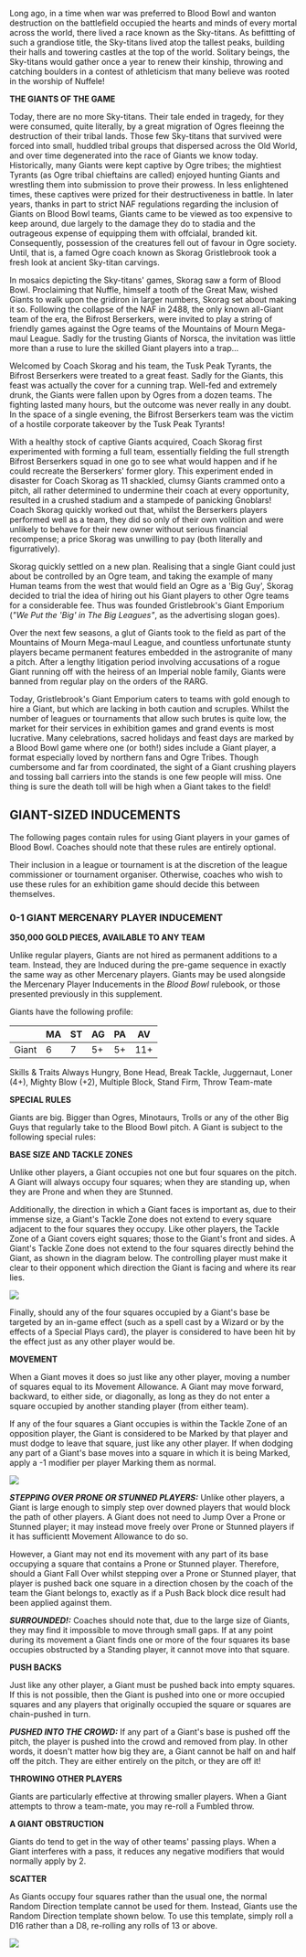 Long ago, in a time when war was preferred to Blood Bowl and wanton destruction on the battlefield occupied the hearts and minds of every mortal across the world, there lived a race known as the Sky-titans. As befittting of such a grandiose title, the Sky-titans lived atop the tallest peaks, building their halls and towering castles at the top of the world. Solitary beings, the Sky-titans would gather once a year to renew their kinship, throwing and catching boulders in a contest of athleticism that many believe was rooted in the worship of Nuffele!

**THE GIANTS OF THE GAME**

Today, there are no more Sky-titans. Their tale ended in tragedy, for they were consumed, quite literally, by a great migration of Ogres fleeinng the destruction of their tribal lands. Those few Sky-titans that survived were forced into small, huddled tribal groups that dispersed across the Old World, and over time degenerated into the race of Giants we know today. Historically, many Giants were kept captive by Ogre tribes; the mightiest Tyrants (as Ogre tribal chieftains are called) enjoyed hunting Giants and wrestling them into submission to prove their prowess. In less enlightened times, these captives were prized for their destructiveness in battle. In later years, thanks in part to strict NAF regulations regarding the inclusion of Giants on Blood Bowl teams, Giants came to be viewed as too expensive to keep around, due largely to the damage they do to stadia and the outrageous expense of equipping them with offcialal, branded kit. Consequently, possession of the creatures fell out of favour in Ogre society. Until, that is, a famed Ogre coach known as Skorag Gristlebrook took a fresh look at ancient Sky-titan carvings.

In mosaics depicting the Sky-titans' games, Skorag saw a form of Blood Bowl. Proclaiming that Nuffle, himself a tooth of the Great Maw, wished Giants to walk upon the gridiron in larger numbers, Skorag set about making it so. Following the collapse of the NAF in 2488, the only known all-Giant team of the era, the Bifrost Berserkers, were invited to play a string of friendly games against the Ogre teams of the Mountains of Mourn Mega-maul League. Sadly for the trusting Giants of Norsca, the invitation was little more than a ruse to lure the skilled Giant players into a trap...

Welcomed by Coach Skorag and his team, the Tusk Peak Tyrants, the Bifrost Berserkers were treated to a great feast. Sadly for the Giants, this feast was actually the cover for a cunning trap. Well-fed and extremely drunk, the Giants were fallen upon by Ogres from a dozen teams. The fighting lasted many hours, but the outcome was never really in any doubt. In the space of a single evening, the Bifrost Berserkers team was the victim of a hostile corporate takeover by the Tusk Peak Tyrants!

With a healthy stock of captive Giants acquired, Coach Skorag first experimented with forming a full team, essentially fielding the full strength Bifrost Berserkers squad in one go to see what would happen and if he could recreate the Berserkers' former glory. This experiment ended in disaster for Coach Skorag as 11 shackled, clumsy Giants crammed onto a pitch, all rather determined to undermine their coach at every opportunity, resulted in a crushed stadium and a stampede of panicking Gnoblars! Coach Skorag quickly worked out that, whilst the Berserkers players performed well as a team, they did so only of their own volition and were unlikely to behave for their new owner without serious financial recompense; a price Skorag was unwilling to pay (both literally and figurratively).

Skorag quickly settled on a new plan. Realising that a single Giant could just about be controlled by an Ogre team, and taking the example of many Human teams from the west that would field an Ogre as a 'Big Guy', Skorag decided to trial the idea of hiring out his Giant players to other Ogre teams for a considerable fee. Thus was founded Gristlebrook's Giant Emporium (*"We Put the 'Big' in The Big Leagues"*, as the advertising slogan goes).

Over the next few seasons, a glut of Giants took to the field as part of the Mountains of Mourn Mega-maul League, and countless unfortunate stunty players became permanent features embedded in the astrogranite of many a pitch. After a lengthy litigation period involving accusations of a rogue Giant running off with the heiress of an Imperial noble family, Giants were banned from regular play on the orders of the RARG.

Today, Gristlebrook's Giant Emporium caters to teams with gold enough to hire a Giant, but which are lacking in both caution and scruples. Whilst the number of leagues or tournaments that allow such brutes is quite low, the market for their services in exhibition games and grand events is most lucrative. Many celebrations, sacred holidays and feast days are marked by a Blood Bowl game where one (or both!) sides include a Giant player, a format especially loved by northern fans and Ogre Tribes. Though cumbersome and far from coordinated, the sight of a Giant crushing players and tossing ball carriers into the stands is one few people will miss. One thing is sure the death toll will be high when a Giant takes to the field!

## GIANT-SIZED INDUCEMENTS

The following pages contain rules for using Giant players in your games of Blood Bowl. Coaches should note that these rules are entirely optional.

Their inclusion in a league or tournament is at the discretion of the league commissioner or tournament organiser. Otherwise, coaches who wish to use these rules for an exhibition game should decide this between themselves.

### **0-1 GIANT MERCENARY PLAYER INDUCEMENT**

**350,000 GOLD PIECES, AVAILABLE TO ANY TEAM**

Unlike regular players, Giants are not hired as permanent additions to a team. Instead, they are Induced during the pre-game sequence in exactly the same way as other Mercenary players. Giants may be used alongside the Mercenary Player Inducements in the *Blood Bowl* rulebook, or those presented previously in this supplement.

Giants have the following profile:

|       | MA | ST | AG | PA | AV  |
| ----- | -- | -- | -- | -- | --- |
| Giant | 6  | 7  | 5+ | 5+ | 11+ |

Skills & Traits Always Hungry, Bone Head, Break Tackle, Juggernaut, Loner (4+), Mighty Blow (+2), Multiple Block, Stand Firm, Throw Team-mate

**SPECIAL RULES**

Giants are big. Bigger than Ogres, Minotaurs, Trolls or any of the other Big Guys that regularly take to the Blood Bowl pitch. A Giant is subject to the following special rules:

**BASE SIZE AND TACKLE ZONES**

 Unlike other players, a Giant occupies not one but four squares on the pitch. A Giant will always occupy four squares; when they are standing up, when they are Prone and when they are Stunned.

Additionally, the direction in which a Giant faces is important as, due to their immense size, a Giant's Tackle Zone does not extend to every square adjacent to the four squares they occupy. Like other players, the Tackle Zone of a Giant covers eight squares; those to the Giant's front and sides. A Giant's Tackle Zone does not extend to the four squares directly behind the Giant, as shown in the diagram below. The controlling player must make it clear to their opponent which direction the Giant is facing and where its rear lies.

![](../media/death_zone/giants_base_size.jpg)

Finally, should any of the four squares occupied by a Giant's base be targeted by an in-game effect (such as a spell cast by a Wizard or by the effects of a Special Plays card), the player is considered to have been hit by the effect just as any other player would be.

**MOVEMENT**

When a Giant moves it does so just like any other player, moving a number of squares equal to its Movement Allowance. A Giant may move forward, backward, to either side, or diagonally, as long as they do not enter a square occupied by another standing player (from either team).

If any of the four squares a Giant occupies is within the Tackle Zone of an opposition player, the Giant is considered to be Marked by that player and must dodge to leave that square, just like any other player. If when dodging any part of a Giant's base moves into a square in which it is being Marked, apply a -1 modifier per player Marking them as normal.

![](../media/death_zone/giants_movement.jpg)

***STEPPING OVER PRONE OR STUNNED PLAYERS:*** Unlike other players, a Giant is large enough to simply step over downed players that would block the path of other players. A Giant does not need to Jump Over a Prone or Stunned player; it may instead move freely over Prone or Stunned players if it has sufficientt Movement Allowance to do so.

However, a Giant may not end its movement with any part of its base occupying a square that contains a Prone or Stunned player. Therefore, should a Giant Fall Over whilst stepping over a Prone or Stunned player, that player is pushed back one square in a direction chosen by the coach of the team the Giant belongs to, exactly as if a Push Back block dice result had been applied against them.

***SURROUNDED!:*** Coaches should note that, due to the large size of Giants, they may find it impossible to move through small gaps. If at any point during its movement a Giant finds one or more of the four squares its base occupies obstructed by a Standing player, it cannot move into that square.

**PUSH BACKS**

Just like any other player, a Giant must be pushed back into empty squares. If this is not possible, then the Giant is pushed into one or more occupied squares and any players that originally occupied the square or squares are chain-pushed in turn.

***PUSHED INTO THE CROWD:*** If any part of a Giant's base is pushed off the pitch, the player is pushed into the crowd and removed from play. In other words, it doesn't matter how big they are, a Giant cannot be half on and half off the pitch. They are either entirely on the pitch, or they are off it!

**THROWING OTHER PLAYERS**

Giants are particularly effective at throwing smaller players. When a Giant attempts to throw a team-mate, you may re-roll a Fumbled throw.

**A GIANT OBSTRUCTION**

Giants do tend to get in the way of other teams' passing plays. When a Giant interferes with a pass, it reduces any negative modifiers that would normally apply by 2.

**SCATTER**

As Giants occupy four squares rather than the usual one, the normal Random Direction template cannot be used for them. Instead, Giants use the Random Direction template shown below. To use this template, simply roll a D16 rather than a D8, re-rolling any rolls of 13 or above.

![](../media/death_zone/giants_scatter.jpg)
